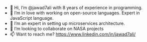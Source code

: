- 👋 Hi, I’m @jawad7ali with 8 years of experience in programming.
- 👀 I’m in love with working on open-source languages. Expert in JavaScript language.
- 🌱 I’m an expert in setting up microservices architecture.
- 💞️ I’m looking to collaborate on NASA projects
- 📫 Want to reach me? https://www.linkedin.com/in/jawad7ali/

<!---
jawad7ali/jawad7ali is a ✨ special ✨ repository because its `README.md` (this file) appears on your GitHub profile.
You can click the Preview link to take a look at your changes.
--->
